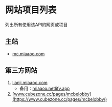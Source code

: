 # 网站项目列表

列出所有使用该API的网页或项目

## 主站

- [mc.miaaoo.com](https://mc.miaaoo.com/)

## 第三方网站

1. [lianji.miaaoo.com](https://lianji.miaaoo.com/)
    - 备用：[miaaoo.netlify.app](https://miaaoo.netlify.app/)
2. [www.cubezone.cc/pages/mcbelobby](https://www.cubezone.cc/pages/mcbelobby/)